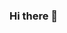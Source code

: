 ### Hi there 👋

<!--
**Alig1493/Alig1493** is a ✨ _special_ ✨ repository because its `README.md` (this file) appears on your GitHub profile.

Here are some ideas to get you started:

- 🔭 I’m currently working on a multi service food platform
- 🌱 I’m currently learning multi service docker architecture and gateway technologies
- 👯 I’m looking to collaborate on multi service and extensive system design oriented projects
- 🤔 I’m looking for help with jobs in international waters
- 💬 Ask me about anything really! If I don't know I'll get back to you with a well rehearsed and educated guess.
- 📫 How to reach me: [email](mazg1493@gmail.com), [linkedin](https://www.linkedin.com/in/mohammedzubair1993/), [skype](https://join.skype.com/invite/pq1UIlryvIPD)
- 😄 Pronouns: bald, tenacious, dependable
- ⚡ Fun fact: i like cats, cycling and a damn good rpg story!!
-->
